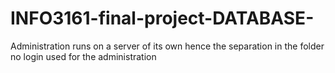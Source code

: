 # INFO3161-final-project-DATABASE-

Administration runs on a server of its own hence the separation in the folder
no login used for the administration


